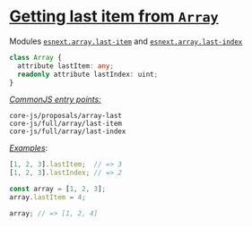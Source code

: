 # [Getting last item from `Array`](https://github.com/keithamus/proposal-array-last)
Modules [`esnext.array.last-item`](/packages/core-js/modules/esnext.array.last-item.js) and [`esnext.array.last-index`](/packages/core-js/modules/esnext.array.last-index.js)
```ts
class Array {
  attribute lastItem: any;
  readonly attribute lastIndex: uint;
}
```
[*CommonJS entry points:*](/docs/Usage.md#commonjs-api)
```
core-js/proposals/array-last
core-js/full/array/last-item
core-js/full/array/last-index
```
[*Examples*](https://goo.gl/2TmcMT):
```js
[1, 2, 3].lastItem;  // => 3
[1, 2, 3].lastIndex; // => 2

const array = [1, 2, 3];
array.lastItem = 4;

array; // => [1, 2, 4]
```
